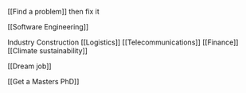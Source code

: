 [[Find a problem]] then fix it

[[Software Engineering]]

Industry
Construction
[[Logistics]]
[[Telecommunications]]
[[Finance]]
[[Climate sustainability]]

[[Dream job]]

[[Get a Masters PhD]]

